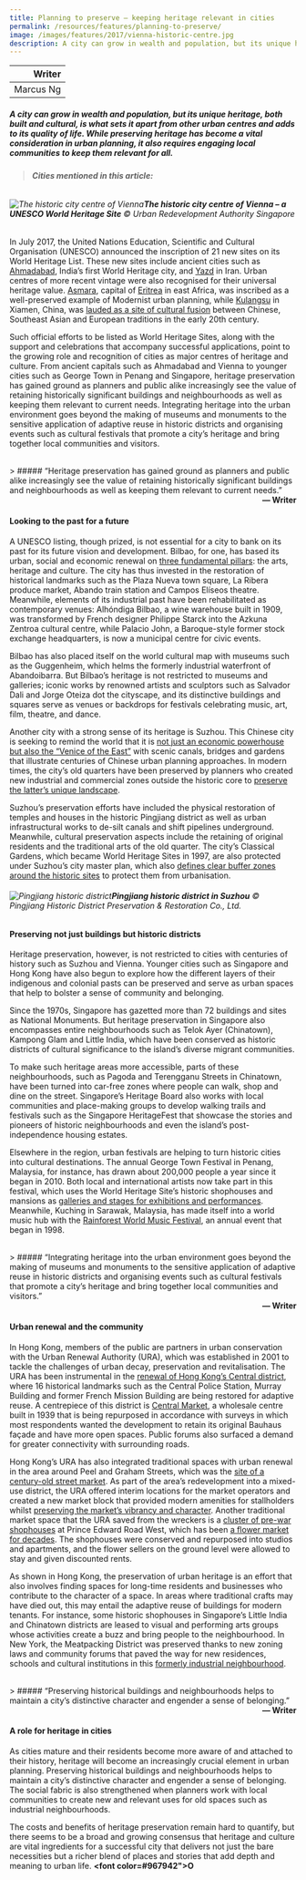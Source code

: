 ```yaml
---
title: Planning to preserve — keeping heritage relevant in cities
permalink: /resources/features/planning-to-preserve/
image: /images/features/2017/vienna-historic-centre.jpg
description: A city can grow in wealth and population, but its unique heritage, both built and cultural, is what sets it apart from other urban centres and adds to its quality of life. While preserving heritage has become a vital consideration in urban planning, it also requires engaging local communities to keep them relevant for all.
---
```


| Writer |
|---:|
| Marcus Ng |

##### A city can grow in wealth and population, but its unique heritage, both built and cultural, is what sets it apart from other urban centres and adds to its quality of life. While preserving heritage has become a vital consideration in urban planning, it also requires engaging local communities to keep them relevant for all.

> ###### **Cities mentioned in this article:** <br> 

###### ![The historic city centre of Vienna](/images/features/2017/vienna-historic-centre.jpg/)**The historic city centre of Vienna – a UNESCO World Heritage Site** © Urban Redevelopment Authority Singapore

In July 2017, the United Nations Education, Scientific and Cultural Organisation (UNESCO) announced the inscription of 21 new sites on its World Heritage List. These new sites include ancient cities such as [Ahmadabad](https://whc.unesco.org/en/list/1551/), India’s first World Heritage city, and [Yazd](https://whc.unesco.org/en/list/1544/) in Iran. Urban centres of more recent vintage were also recognised for their universal heritage value. [Asmara](https://whc.unesco.org/en/list/1550/), capital of [Eritrea](https://whc.unesco.org/en/statesparties/er) in east Africa, was inscribed as a well-preserved example of Modernist urban planning, while [Kulangsu](https://whc.unesco.org/en/list/1541/) in Xiamen, China, was [lauded as a site of cultural fusion](https://whc.unesco.org/en/newproperties/) between Chinese, Southeast Asian and European traditions in the early 20th century.

Such official efforts to be listed as World Heritage Sites, along with the support and celebrations that accompany successful applications, point to the growing role and recognition of cities as major centres of heritage and culture. From ancient capitals such as Ahmadabad and Vienna to younger cities such as George Town in Penang and Singapore, heritage preservation has gained ground as planners and public alike increasingly see the value of retaining historically significant buildings and neighbourhoods as well as keeping them relevant to current needs. Integrating heritage into the urban environment goes beyond the making of museums and monuments to the sensitive application of adaptive reuse in historic districts and organising events such as cultural festivals that promote a city’s heritage and bring together local communities and visitors.

<br> 
> ##### “Heritage preservation has gained ground as planners and public alike increasingly see the value of retaining historically significant buildings and neighbourhoods as well as keeping them relevant to current needs.”

<div align="right"><b>— Writer</b></div>

#### **Looking to the past for a future**

A UNESCO listing, though prized, is not essential for a city to bank on its past for its future vision and development. Bilbao, for one, has based its urban, social and economic renewal on [three fundamental pillars](https://www.unesco.org/fileadmin/MULTIMEDIA/HQ/CLT/images/session_1B_Ibone_Bengoetxea.pdf): the arts, heritage and culture. The city has thus invested in the restoration of historical landmarks such as the Plaza Nueva town square, La Ribera produce market, Abando train station and Campos Elíseos theatre. Meanwhile, elements of its industrial past have been rehabilitated as contemporary venues: Alhóndiga Bilbao, a wine warehouse built in 1909, was transformed by French designer Philippe Starck into the Azkuna Zentroa cultural centre, while Palacio John, a Baroque-style former stock exchange headquarters, is now a municipal centre for civic events.

Bilbao has also placed itself on the world cultural map with museums such as the Guggenheim, which helms the formerly industrial waterfront of Abandoibarra. But Bilbao’s heritage is not restricted to museums and galleries; iconic works by renowned artists and sculptors such as Salvador Dali and Jorge Oteiza dot the cityscape, and its distinctive buildings and squares serve as venues or backdrops for festivals celebrating music, art, film, theatre, and dance.

Another city with a strong sense of its heritage is Suzhou. This Chinese city is seeking to remind the world that it is [not just an economic powerhouse but also the “Venice of the East”](https://www.worldcitiessummit.com.sg/young-leaders/sites/default/files/Welcome%20Address%20and%20Introductory%20Speech%20Wu%20Xiaodong%20.pdf) with scenic canals, bridges and gardens that illustrate centuries of Chinese urban planning approaches. In modern times, the city’s old quarters have been preserved by planners who created new industrial and commercial zones outside the historic core to [preserve the latter’s unique landscape](https://www.worldcitiessummit.com.sg/young-leaders/sites/default/files/Yang%20Zhiping.pdf).

Suzhou’s preservation efforts have included the physical restoration of temples and houses in the historic Pingjiang district as well as urban infrastructural works to de-silt canals and shift pipelines underground. Meanwhile, cultural preservation aspects include the retaining of original residents and the traditional arts of the old quarter. The city’s Classical Gardens, which became World Heritage Sites in 1997, are also protected under Suzhou’s city master plan, which also [defines clear buffer zones around the historic sites](https://whc.unesco.org/en/list/813) to protect them from urbanisation.

###### ![Pingjiang historic district](/images/features/2017/pingjiang-historic-district.jpg/)**Pingjiang historic district in Suzhou** © Pingjiang Historic District Preservation & Restoration Co., Ltd.

#### **Preserving not just buildings but historic districts**

Heritage preservation, however, is not restricted to cities with centuries of history such as Suzhou and Vienna. Younger cities such as Singapore and Hong Kong have also begun to explore how the different layers of their indigenous and colonial pasts can be preserved and serve as urban spaces that help to bolster a sense of community and belonging.

Since the 1970s, Singapore has gazetted more than 72 buildings and sites as National Monuments. But heritage preservation in Singapore also encompasses entire neighbourhoods such as Telok Ayer (Chinatown), Kampong Glam and Little India, which have been conserved as historic districts of cultural significance to the island’s diverse migrant communities.

To make such heritage areas more accessible, parts of these neighbourhoods, such as Pagoda and Terengganu Streets in Chinatown, have been turned into car-free zones where people can walk, shop and dine on the street. Singapore’s Heritage Board also works with local communities and place-making groups to develop walking trails and festivals such as the Singapore HeritageFest that showcase the stories and pioneers of historic neighbourhoods and even the island’s post-independence housing estates.

Elsewhere in the region, urban festivals are helping to turn historic cities into cultural destinations. The annual George Town Festival in Penang, Malaysia, for instance, has drawn about 200,000 people a year since it began in 2010. Both local and international artists now take part in this festival, which uses the World Heritage Site’s historic shophouses and mansions as [galleries and stages for exhibitions and performances](https://www.straitstimes.com/asia/se-asia/arts-baby-grows-up). Meanwhile, Kuching in Sarawak, Malaysia, has made itself into a world music hub with the [Rainforest World Music Festival](https://sarawaktourism.com/event/rainforest-world-music-festival/), an annual event that began in 1998.

<br>
> ##### “Integrating heritage into the urban environment goes beyond the making of museums and monuments to the sensitive application of adaptive reuse in historic districts and organising events such as cultural festivals that promote a city’s heritage and bring together local communities and visitors.”

<div align="right"><b>— Writer</b></div>

#### **Urban renewal and the community**

In Hong Kong, members of the public are partners in urban conservation with the Urban Renewal Authority (URA), which was established in 2001 to tackle the challenges of urban decay, preservation and revitalisation. The URA has been instrumental in the [renewal of Hong Kong’s Central district](https://www.districtcouncils.gov.hk/central/doc/2016_2019/en/dc_meetings_doc/), where 16 historical landmarks such as the Central Police Station, Murray Building and former French Mission Building are being restored for adaptive reuse. A centrepiece of this district is [Central Market](http://www.ura.org.hk/en/projects/heritage-preservation-and-revitalisation/central/central-market.aspx), a wholesale centre built in 1939 that is being repurposed in accordance with surveys in which most respondents wanted the development to retain its original Bauhaus façade and have more open spaces. Public forums also surfaced a demand for greater connectivity with surrounding roads.

Hong Kong’s URA has also integrated traditional spaces with urban renewal in the area around Peel and Graham Streets, which was the [site of a century-old street market](http://www.ura.org.hk/en/projects/redevelopment/central/peel-street-graham-street-development-scheme.aspx). As part of the area’s redevelopment into a mixed-use district, the URA offered interim locations for the market operators and created a new market block that provided modern amenities for stallholders whilst [preserving the market’s vibrancy and character](http://www.ura.org.hk/en/media/press-release/2014/20140903-1.aspx). Another traditional market space that the URA saved from the wreckers is a [cluster of pre-war shophouses](http://www.scmp.com/lifestyle/interiors-living/article/1811174/hong-kong-shophouse-saved-wreckers-ball-new-lifestyle-hub) at Prince Edward Road West, which has been [a flower market for decades](http://www.ura.org.hk/en/projects/heritage-preservation-and-revitalisation/tai-kok-tsui-mong-kok-yau-ma-tei/prince-edward-road-west-yuen-ngai-street.aspx). The shophouses were conserved and repurposed into studios and apartments, and the flower sellers on the ground level were allowed to stay and given discounted rents.

As shown in Hong Kong, the preservation of urban heritage is an effort that also involves finding spaces for long-time residents and businesses who contribute to the character of a space. In areas where traditional crafts may have died out, this may entail the adaptive reuse of buildings for modern tenants. For instance, some historic shophouses in Singapore’s Little India and Chinatown districts are leased to visual and performing arts groups whose activities create a buzz and bring people to the neighbourhood. In New York, the Meatpacking District was preserved thanks to new zoning laws and community forums that paved the way for new residences, schools and cultural institutions in this [formerly industrial neighbourhood](http://thevillager.com/2013/10/10/ten-years-later-the-meatpacking-district-would-have/).

<br>
> ##### “Preserving historical buildings and neighbourhoods helps to maintain a city’s distinctive character and engender a sense of belonging.”

<div align="right"><b>— Writer</b></div>

#### **A role for heritage in cities**

As cities mature and their residents become more aware of and attached to their history, heritage will become an increasingly crucial element in urban planning. Preserving historical buildings and neighbourhoods helps to maintain a city’s distinctive character and engender a sense of belonging. The social fabric is also strengthened when planners work with local communities to create new and relevant uses for old spaces such as industrial neighbourhoods.

The costs and benefits of heritage preservation remain hard to quantify, but there seems to be a broad and growing consensus that heritage and culture are vital ingredients for a successful city that delivers not just the bare necessities but a richer blend of places and stories that add depth and meaning to urban life. **<font color=#967942">O</font>** 
